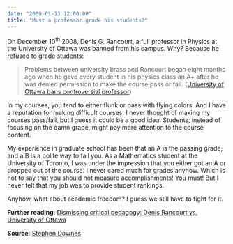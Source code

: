 ```yaml
---
date: "2009-01-13 12:00:00"
title: "Must a professor grade his students?"
---
```




On December 10<sup>th</sup> 2008, Denis G. Rancourt, a full professor in Physics at the University of Ottawa was banned from his campus. Why? Because he refused to grade students:

> Problems between university brass and Rancourt began eight months ago when he gave every student in his physics class an A+ after he was denied permission to make the course pass or fail. ([University of Ottawa bans controversial professor](http://cnews.canoe.com/CNEWS/Canada/2009/01/12/7992696-sun.html))


In my courses, you tend to either flunk or pass with flying colors. And I have a reputation for making difficult courses. I never thought of making my courses pass/fail, but I guess it could be a good idea. Students, instead of focusing on the damn grade, might pay more attention to the course content.

My experience in graduate school has been that an A is the passing grade, and a B is a polite way to fail you. As a Mathematics student at the University of Toronto, I was under the impression that you either got an A or dropped out of the course. I never cared much for grades anyhow. Which is not to say that you should not measure accomplishments! You must! But I never felt that my job was to provide student rankings.

Anyhow, what about academic freedom? I guess we still have to fight for it.

__Further reading__: <a href="http://rabble.ca/news/dismissing-critical-pedagogy-denis-rancourt-vs-university-ottawa">Dismissing critical pedagogy: Denis Rancourt vs. University of Ottawa<br/>
</a>

__Source__: [Stephen Downes](http://www.downes.ca/cgi-bin/page.cgi?post=47412)

